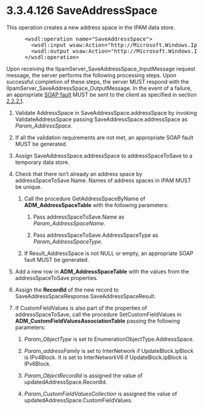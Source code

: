 <html dir="LTR" xmlns:mshelp="http://msdn.microsoft.com/mshelp" xmlns:ddue="http://ddue.schemas.microsoft.com/authoring/2003/5" xmlns:xlink="http://www.w3.org/1999/xlink" xmlns:tool="http://www.microsoft.com/tooltip">
 <body>
 <div id="header">
 <h1 class="heading">3.3.4.126 SaveAddressSpace</h1>
 </div>
 <div id="mainSection">
 <div id="mainBody">
 <div id="allHistory" class="saveHistory"></div>
 <div id="sectionSection0" class="section" name="collapseableSection">
 

<p>This operation creates a new address space in the IPAM data
store.</p>

<dl>
<dd>
<div><pre> &lt;wsdl:operation name=&quot;SaveAddressSpace&quot;&gt;
   &lt;wsdl:input wsaw:Action=&quot;http://Microsoft.Windows.Ipam/IIpamServer/SaveAddressSpace&quot; message=&quot;ipam:IIpamServer_SaveAddressSpace_InputMessage&quot; /&gt;
   &lt;wsdl:output wsaw:Action=&quot;http://Microsoft.Windows.Ipam/IIpamServer/SaveAddressSpaceResponse&quot; message=&quot;ipam:IIpamServer_SaveAddressSpace_OutputMessage&quot; /&gt;
 &lt;/wsdl:operation&gt; 
</pre></div>
</dd></dl>

<p>Upon receiving the IIpamServer_SaveAddressSpace_InputMessage
request message, the server performs the following processing steps. Upon
successful completion of these steps, the server MUST respond with the
IIpamServer_SaveAddressSpace_OutputMessage. In the event of a failure, an
appropriate <a href="21b4a631-8f28-420f-822f-c5f879d5046e.md#gt_ec8728a8-1a75-426f-8767-aa1932c7c19f">SOAP fault</a>
MUST be sent to the client as specified in section <a href="a90ad88d-2468-4ac1-bbb9-8f921d15bbc8.md">2.2.2.1</a>.</p>

<ol><li><p><span> </span>Validate
AddressSpace in SaveAddressSpace.addressSpace by invoking ValidateAddressSpace
passing SaveAddressSpace.addressSpace as <i>Param_AddressSpace</i>.</p>

</li><li><p><span> </span>If all the
validation requirements are not met, an appropriate SOAP fault MUST be
generated.</p>

</li><li><p><span> </span>Assign SaveAddressSpace.addressSpace
to addressSpaceToSave to a temporary data store.</p>

</li><li><p><span> </span>Check that there
isn’t already an address space by addressSpaceToSave.Name. Names of address
spaces in IPAM MUST be unique.</p>

<ol><li><p><span> 
</span>Call the procedure GetAddressSpaceByName of <b>ADM_AddressSpaceTable</b>
with the following parameters:</p>

<ol><li><p><span> </span>Pass
addressSpaceToSave.Name as <i>Param_AddressSpaceName</i>.</p>

</li><li><p><span> </span>Pass
addressSpaceToSave.AddressSpaceType as <i>Param_AddressSpaceType</i>.</p>

</li></ol></li><li><p><span> 
</span>If Result_AddressSpace is not NULL or empty, an appropriate SOAP fault
MUST be generated.</p>

</li></ol></li><li><p><span> </span>Add a new row in
<b>ADM_AddressSpaceTable</b> with the values from the addressSpaceToSave
properties.</p>

</li><li><p><span> </span>Assign the <b>RecordId</b>
of the new record to SaveAddressSpaceResponse.SaveAddressSpaceResult. </p>

</li><li><p><span> </span>If
CustomFieldValues is also part of the properties of addressSpaceToSave, call
the procedure SetCustomFieldValues in <b>ADM_CustomFieldValuesAssociationTable</b>
passing the following parameters:</p>

<ol><li><p><span> 
</span><i>Param_ObjectType</i> is set to EnumerationObjectType.AddressSpace.</p>

</li><li><p><span> 
</span><i>Param_addressFamily</i> is set to InterNetwork if UpdateBlock.ipBlock
is IPv4Block. It is set to InterNetworkV6 if UpdateBlock.ipBlock is IPv6Block.</p>

</li><li><p><span> 
</span><i>Param_ObjectRecordId</i> is assigned the value of
updatedAddressSpace.RecordId.</p>

</li><li><p><span> 
</span><i>Param_CustomFieldValuesCollection</i> is assigned the value of
updatedAddressSpace.CustomFieldValues.</p>

</li></ol></li></ol>
 </div>
 </div>
 </div>
 </body>
</html>